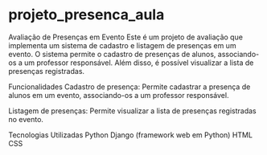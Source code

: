 # projeto_presenca_aula

Avaliação de Presenças em Evento
Este é um projeto de avaliação que implementa um sistema de cadastro e listagem de presenças em um evento. O sistema permite o cadastro de presenças de alunos, associando-os a um professor responsável. Além disso, é possível visualizar a lista de presenças registradas.

Funcionalidades
Cadastro de presença: Permite cadastrar a presença de alunos em um evento, associando-os a um professor responsável.

Listagem de presenças: Permite visualizar a lista de presenças registradas no evento.

Tecnologias Utilizadas
Python
Django (framework web em Python)
HTML
CSS


